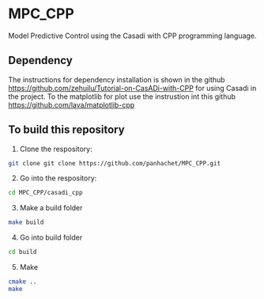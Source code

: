 # MPC_CPP
Model Predictive Control using the Casadi with CPP programming language.

## Dependency
The instructions for dependency installation is shown in the github https://github.com/zehuilu/Tutorial-on-CasADi-with-CPP for using Casadi in the project.
To the matplotlib for plot use the instrustion int this github https://github.com/lava/matplotlib-cpp

## To build this repository 
1. Clone the respository:
```bash
git clone git clone https://github.com/panhachet/MPC_CPP.git
```
2. Go into the respository:
```bash
cd MPC_CPP/casadi_cpp
```
3. Make a build folder
```bash
make build
```
4. Go into build folder
```bash
cd build 
```
5. Make
```bash
cmake ..
make
```

